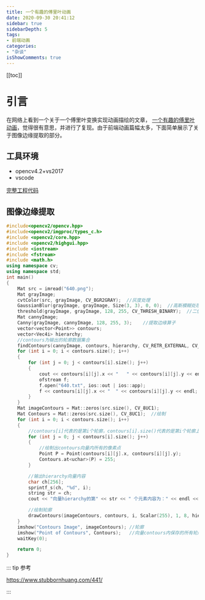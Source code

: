 ```yaml
---
title: 一个有趣的傅里叶动画
date: 2020-09-30 20:41:12
sidebar: true
sidebarDepth: 5
tags: 
- 前端动画
categories:
- "杂谈"
isShowComments: true
---
```


[[toc]]

# 引言
在网络上看到一个关于一个傅里叶变换实现动画描绘的文章， [一个有趣的傅里叶动画](https://mp.weixin.qq.com/s/57WKK0xEBti9BjUD1xVlRQ)，觉得很有意思，并进行了复现。由于前端动画篇幅太多，下面简单展示了关于图像边缘提取的部分。
## 工具环境
- opencv4.2+vs2017
- vscode

[完整工程代码](https://github.com/LJoson/Fourier_cartoon)




## 图像边缘提取

```cpp
#include<opencv2/opencv.hpp>
#include<opencv2/imgproc/types_c.h>
#include <opencv2/core.hpp>
#include <opencv2/highgui.hpp>
#include <iostream> 
#include <fstream>
#include <math.h>
using namespace cv;
using namespace std;
int main()
{
	Mat src = imread("640.png");
	Mat grayImage;
	cvtColor(src, grayImage, CV_BGR2GRAY);  //灰度处理
	GaussianBlur(grayImage, grayImage, Size(3, 3), 0, 0);  //高斯模糊处理
	threshold(grayImage, grayImage, 128, 255, CV_THRESH_BINARY);  //二值化处理
	Mat cannyImage;
	Canny(grayImage, cannyImage, 128, 255, 3);    //提取边缘算子
	vector<vector<Point>> contours;
	vector<Vec4i> hierarchy;
	//contours为输出的轮廓数据集合
	findContours(cannyImage, contours, hierarchy, CV_RETR_EXTERNAL, CV_CHAIN_APPROX_NONE, Point(0, 0));
	for (int i = 0; i < contours.size(); i++)
	{
		for (int j = 0; j < contours[i].size(); j++)
		{
			cout << contours[i][j].x << "   " << contours[i][j].y << endl;
			ofstream f;
			f.open("640.txt", ios::out | ios::app);
			f << contours[i][j].x << "  " << contours[i][j].y << endl;
		}
	}
	Mat imageContours = Mat::zeros(src.size(), CV_8UC1);
	Mat Contours = Mat::zeros(src.size(), CV_8UC1);  //绘制
	for (int i = 0; i < contours.size(); i++)
	{
		//contours[i]代表的是第i个轮廓，contours[i].size()代表的是第i个轮廓上所有的像素点数
		for (int j = 0; j < contours[i].size(); j++)
		{
			//绘制出contours向量内所有的像素点
			Point P = Point(contours[i][j].x, contours[i][j].y);
			Contours.at<uchar>(P) = 255;
		}

		//输出hierarchy向量内容
		char ch[256];
		sprintf_s(ch, "%d", i);
		string str = ch;
		cout << "向量hierarchy的第" << str << " 个元素内容为：" << endl << hierarchy[i] << endl << endl;

		//绘制轮廓
		drawContours(imageContours, contours, i, Scalar(255), 1, 8, hierarchy);
	}
	imshow("Contours Image", imageContours); //轮廓
	imshow("Point of Contours", Contours);   //向量contours内保存的所有轮廓点集
	waitKey(0);

	return 0;
}


```



::: tip 参考

https://www.stubbornhuang.com/441/



:::